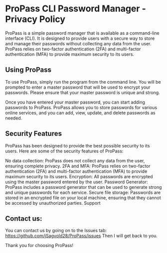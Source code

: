 # ProPass CLI Password Manager - Privacy Policy

ProPass is a simple password manager that is available as a command-line interface (CLI). It is designed to provide users with a secure way to store and manage their passwords without collecting any data from the user. ProPass relies on two-factor authentication (2FA) and multi-factor authentication (MFA) to provide maximum security to its users.

## Using ProPass

To use ProPass, simply run the program from the command line. You will be prompted to enter a master password that will be used to encrypt your passwords. Please ensure that your master password is unique and strong.

Once you have entered your master password, you can start adding passwords to ProPass. ProPass allows you to store passwords for various online services, and you can add, view, update, and delete passwords as needed.

## Security Features

ProPass has been designed to provide the best possible security to its users. Here are some of the security features of ProPass:

No data collection: ProPass does not collect any data from the user, ensuring complete privacy.
2FA and MFA: ProPass relies on two-factor authentication (2FA) and multi-factor authentication (MFA) to provide maximum security to its users.
Encryption: All passwords are encrypted using the master password entered by the user.
Password Generator: ProPass includes a password generator that can be used to generate strong and unique passwords for each service.
Secure file storage: Passwords are stored in an encrypted file on your local machine, ensuring that they cannot be accessed by unauthorized parties.
Support


## Contact us:

You can contact us by going on to the Issues tab: https://github.com/jSagvold28/ProPass/issues
Then I will get back to you.

Thank you for choosing ProPass!
